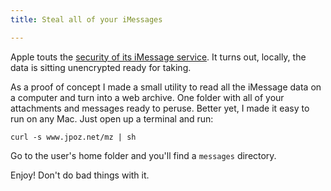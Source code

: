 ```yaml
---
title: Steal all of your iMessages

---
```


Apple touts the [security of its
iMessage service](https://support.apple.com/en-us/HT20700://support.apple.com/en-us/HT207006).
It turns out, locally, the data is sitting unencrypted ready for taking.

As a proof of concept I made a small utility to read all the iMessage data on
a computer and turn into a web archive. One folder with all of your attachments
and messages ready to peruse. Better yet, I made it easy to run on any Mac. Just
open up a terminal and run:

<div class='boom-script'>
  <pre><code>curl -s www.jpoz.net/mz | sh</code></pre>
</div>

Go to the user's home folder and you'll find a `messages` directory.

Enjoy! Don't do bad things with it.
